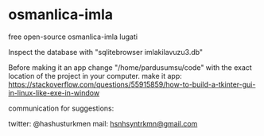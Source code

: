 # osmanlica-imla

free open-source osmanlica-imla lugati

Inspect the database with "sqlitebrowser imlakilavuzu3.db"

Before making it an app change "/home/pardusumsu/code"
with the exact location of the project in your computer.
make it app: https://stackoverflow.com/questions/55915859/how-to-build-a-tkinter-gui-in-linux-like-exe-in-window

communication for suggestions: 

twitter: @hashusturkmen
mail: hsnhsyntrkmn@gmail.com